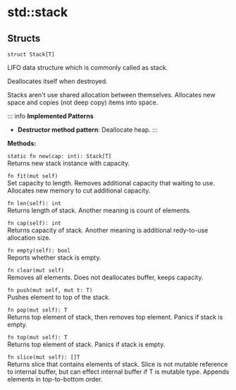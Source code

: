 # std::stack

## Structs
```jule
struct Stack[T]
```
LIFO data structure which is commonly called as stack.

Deallocates itself when destroyed.

Stacks aren't use shared allocation between themselves.
Allocates new space and copies (not deep copy) items into space.

::: info
**Implemented Patterns**
- **Destructor method pattern**: Deallocate heap.
:::

**Methods:**

`static fn new(cap: int): Stack[T]`\
Returns new stack instance with capacity.

`fn fit(mut self)`\
Set capacity to length.
Removes additional capacity that waiting to use.
Allocates new memory to cut additional capacity.

`fn len(self): int`\
Returns length of stack.
Another meaning is count of elements.

`fn cap(self): int`\
Returns capacity of stack.
Another meaning is additional redy-to-use allocation size.

`fn empty(self): bool`\
Reports whether stack is empty.

`fn clear(mut self)`\
Removes all elements.
Does not deallocates buffer, keeps capacity.

`fn push(mut self, mut t: T)`\
Pushes element to top of the stack.

`fn pop(mut self): T`\
Returns top element of stack, then removes top element.
Panics if stack is empty.

`fn top(mut self): T`\
Returns top element of stack.
Panics if stack is empty.

`fn slice(mut self): []T`\
Returns slice that contains elements of stack. Slice is not mutable reference to internal buffer, but can effect internal buffer if T is mutable type. Appends elements in top-to-bottom order.
